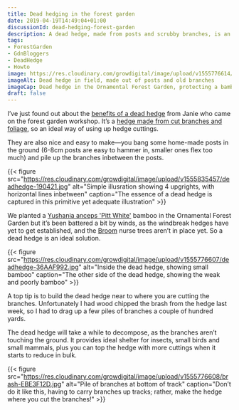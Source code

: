 ```yaml
---
title: Dead hedging in the forest garden
date: 2019-04-19T14:49:04+01:00
discussionId: dead-hedging-forest-garden
description: A dead hedge, made from posts and scrubby branches, is an ideal temporary windbreak and wildlife habitat.
tags: 
- ForestGarden
- GdnBloggers
- DeadHedge
- Howto
image: https://res.cloudinary.com/growdigital/image/upload/v1555776614/deadhedge-39D0EDB7.jpg
imageAlt: Dead hedge in field, made out of posts and old branches
imageCap: Dead hedge in the Ornamental Forest Garden, protecting a bamboo
draft: false
---
```


I’ve just found out about the [benefits of a dead hedge](https://www.woodlands.co.uk/blog/woodland-activities/dead-hedging-wildlife-friendly-and-people-guiding/) from Janie who came on the forest garden workshop. It’s a [hedge made from cut branches and foliage](https://en.wikipedia.org/wiki/Dead_hedge), so an ideal way of using up hedge cuttings.

They are also nice and easy to make—you bang some home-made posts in the ground (6-8cm posts are easy to hammer in, smaller ones flex too much) and pile up the branches inbetween the posts.

{{< figure src="https://res.cloudinary.com/growdigital/image/upload/v1555835457/deadhedge-190421.jpg" alt="Simple illusration showing 4 upgrights, with horizontal lines inbetween" caption="The essence of a dead hedge is captured in this primitive yet adequate illustration" >}}

We planted a [Yushania anceps 'Pitt White'](https://www.agroforestry.co.uk/product/yushania-anceps-pitt-white/) bamboo in the Ornamental Forest Garden but it’s been battered a bit by winds, as the windbreak hedges have yet to get established, and the [Broom](https://pfaf.org/user/Plant.aspx?LatinName=Cytisus+scoparius) nurse trees aren’t in place yet. So a dead hedge is an ideal solution.

{{< figure src="https://res.cloudinary.com/growdigital/image/upload/v1555776607/deadhedge-36AAF992.jpg" alt="Inside the dead hedge, showing small bamboo" caption="The other side of the dead hedge, showing the weak and poorly bamboo" >}}

A top tip is to build the dead hedge near to where you are cutting the branches. Unfortunately I had wood chipped the brash from the hedge last week, so I had to drag up a few piles of branches a couple of hundred yards. 

The dead hedge will take a while to decompose, as the branches aren’t touching the ground. It provides ideal shelter for insects, small birds and small mammals, plus you can top the hedge with more cuttings when it starts to reduce in bulk.

{{< figure src="https://res.cloudinary.com/growdigital/image/upload/v1555776608/brash-EBE3F12D.jpg" alt="Pile of branches at bottom of track" caption="Don’t do it like this, having to carry branches up tracks; rather, make the hedge where you cut the branches!" >}}
